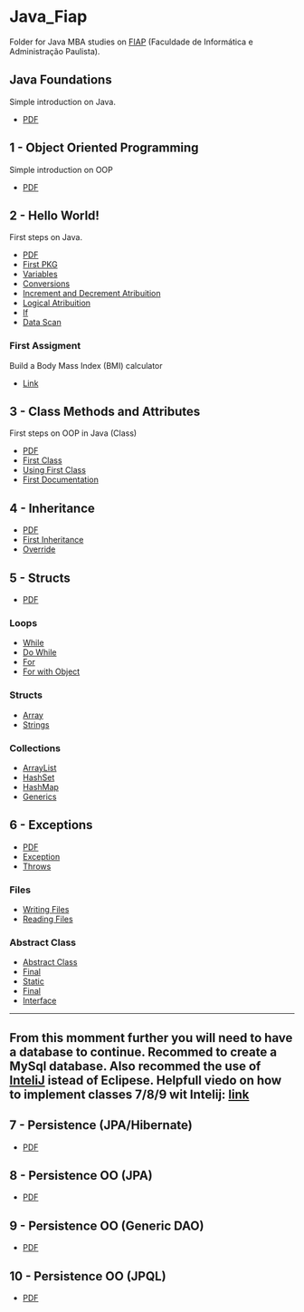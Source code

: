 # Java_Fiap
Folder for Java MBA studies on [FIAP](https://www.googleadservices.com/pagead/aclk?sa=L&ai=DChcSEwiA5ImElNn4AhX1RUgAHfXFDH4YABAAGgJjZQ&ae=2&ohost=www.google.com&cid=CAASJeRo-hpJyI09zbY6wuyJKr5BSyJH0W2SF9QkDxpMXMrwRNJBZ_Q&sig=AOD64_01bx1ajP9jO2R_5zbc1zzD1aWA2w&q&adurl&ved=2ahUKEwixq4SElNn4AhX9BbkGHRrMC6cQ0Qx6BAgCEAE&nis=8&dct=1) (Faculdade de Informática e Administração Paulista).

## Java Foundations
Simple introduction on Java.
- [PDF](https://github.com/Darklabel91/Java_Fiap/blob/main/BasicJava/MBA%20SCJO%20-%20Fase%201%20-%20Capitulo%20de%20projeto_RevFinal.pdf)

## 1 - Object Oriented Programming
Simple introduction on OOP
- [PDF](https://github.com/Darklabel91/Java_Fiap/blob/main/BasicJava/1SCJO%20-%20Fundamentos%20Java%20-%20cap01%20-%20%20Orientacao%20a%20Objetos_RevFinal.pdf)

## 2 - Hello World!
First steps on Java.
- [PDF](https://github.com/Darklabel91/Java_Fiap/blob/main/BasicJava/1SCJO%20-%20Fundamentos%20Java%20-%20cap02%20-%20Hello%20World_RevFinal.pdf)
- [First PKG](https://github.com/Darklabel91/Java_Fiap/blob/main/BasicJava/firstPackege/Hello_World.java)
- [Variables](https://github.com/Darklabel91/Java_Fiap/blob/main/BasicJava/variavbles/Variables_teste.java)
- [Conversions](https://github.com/Darklabel91/Java_Fiap/blob/main/BasicJava/variavbles/Conversions.java)
- [Increment and Decrement Atribuition](https://github.com/Darklabel91/Java_Fiap/blob/main/BasicJava/operators/Operators.java)
- [Logical Atribuition](https://github.com/Darklabel91/Java_Fiap/blob/main/BasicJava/operators/LogicOperators.java)
- [If](https://github.com/Darklabel91/Java_Fiap/blob/main/BasicJava/operators/IfOperator.java)
- [Data Scan](https://github.com/Darklabel91/Java_Fiap/blob/main/BasicJava/readData/DataRead.java)
### First Assigment
Build a Body Mass Index (BMI) calculator
- [Link](https://github.com/Darklabel91/Java_Fiap/tree/main/BMI)

## 3 - Class Methods and Attributes
First steps on OOP in Java (Class)
- [PDF](https://github.com/Darklabel91/Java_Fiap/blob/main/Class/1SCJO%20-%20Fundamentos%20Java%20-%20cap03%20-%20Classes%2C%20metodos%20e%20atributos_RevFinal.pdf)
- [First Class](https://github.com/Darklabel91/Java_Fiap/blob/main/Class/objects/Account.java)
- [Using First Class](https://github.com/Darklabel91/Java_Fiap/blob/main/Class/objects/Test.java)
- [First Documentation](https://github.com/Darklabel91/Java_Fiap/tree/main/Class/doc)

## 4 - Inheritance
- [PDF](https://github.com/Darklabel91/Java_Fiap/blob/main/Inheritance/1SCJO%20-%20Fundamentos%20Java%20-%20cap04%20-%20Heranca_RevFinal.pdf)
- [First Inheritance](https://github.com/Darklabel91/Java_Fiap/blob/main/Inheritance/src/inheritance/SavingsAccount.java)
- [Override](https://github.com/Darklabel91/Java_Fiap/blob/main/Inheritance/src/inheritance/override.java)

## 5 - Structs
- [PDF](https://github.com/Darklabel91/Java_Fiap/blob/main/Structs/1SCJO%20-%20Fundamentos%20Java%20-%20cap05%20-%20Estruturas_RevFinal.pdf)

### Loops
- [While](https://github.com/Darklabel91/Java_Fiap/blob/main/Loops/src/loops/While.jav)
- [Do While](https://github.com/Darklabel91/Java_Fiap/blob/main/Structs/src/loops/DoWhile.java)
- [For](https://github.com/Darklabel91/Java_Fiap/blob/main/Structs/src/loops/For.java)
- [For with Object](https://github.com/Darklabel91/Java_Fiap/blob/main/Structs/src/array/Test.java)

### Structs
- [Array](https://github.com/Darklabel91/Java_Fiap/blob/main/Structs/src/array/array.java)
- [Strings](https://github.com/Darklabel91/Java_Fiap/blob/main/Structs/src/string/string.java)

### Collections
- [ArrayList](https://github.com/Darklabel91/Java_Fiap/blob/main/Structs/src/collections/arrayList.java)
- [HashSet](https://github.com/Darklabel91/Java_Fiap/blob/main/Structs/src/collections/hashSet.java)
- [HashMap](https://github.com/Darklabel91/Java_Fiap/blob/main/Structs/src/collections/hashMap.java)
- [Generics](https://github.com/Darklabel91/Java_Fiap/blob/main/Structs/src/collections/Generics.java)

## 6 - Exceptions
- [PDF](https://github.com/Darklabel91/Java_Fiap/blob/main/Exceptions/1SCJO%20-%20Fundamentos%20Java%20-%20cap06%20-%20Exceptions%20%2B%20Varios%20outros_RevFinal.pdf)
- [Exception](https://github.com/Darklabel91/Java_Fiap/blob/main/Exceptions/src/exceptions/exceptions.java)
- [Throws](https://github.com/Darklabel91/Java_Fiap/blob/main/Exceptions/src/exceptions/Math.java) 
### Files
- [Writing Files](https://github.com/Darklabel91/Java_Fiap/blob/main/Exceptions/src/files/CreatingFiles.java)
- [Reading Files](https://github.com/Darklabel91/Java_Fiap/blob/main/Exceptions/src/files/ReadingFiles.java)
### Abstract Class
- [Abstract Class](https://github.com/Darklabel91/Java_Fiap/blob/main/Exceptions/src/abstractClass/Account.java)
- [Final](https://github.com/Darklabel91/Java_Fiap/blob/main/Exceptions/src/finalMod/ClassB.java)
- [Static](https://github.com/Darklabel91/Java_Fiap/blob/main/Exceptions/src/staticMod/TicketGate.java)
- [Final](https://github.com/Darklabel91/Java_Fiap/blob/main/Exceptions/src/finalMod/ClassA.java)
- [Interface](https://github.com/Darklabel91/Java_Fiap/blob/main/Exceptions/src/interfaces/User.java)

-------------------------------
From this momment further you will need to have a database to continue. 
Recommed to create a MySql database.
Also recommed the use of [InteliJ](https://www.jetbrains.com/pt-br/idea/download) istead of Eclipese.
Helpfull viedo on how to implement classes 7/8/9 wit Intelij: [link](https://www.youtube.com/watch?v=QJddHc41xrM)
-------------------------------

## 7 - Persistence (JPA/Hibernate)
- [PDF](https://github.com/Darklabel91/Java_Fiap/blob/main/Persistence/1SCJO%20-%20Fundamentos%20Java%20-%20cap07%20-%20%20Persistencia%20OO%20(setup)_RevFinal.pdf) 

## 8 - Persistence OO (JPA)
- [PDF](https://github.com/Darklabel91/Java_Fiap/blob/main/Persistence/1SCJO%20-%20Fundamentos%20Java%20-%20cap08%20-%20%20Persistencia%20OO%20(JPA)_RevFinal_20210929.pdf)

## 9 - Persistence OO (Generic DAO)
- [PDF](https://github.com/Darklabel91/Java_Fiap/blob/main/Persistence/1SCJO%20-%20Fundamentos%20Java%20-%20cap09%20-%20%20Persistencia%20OO%20(Generic%20DAO)_RevFinal.pdf)

## 10 - Persistence OO (JPQL)
- [PDF](https://github.com/Darklabel91/Java_Fiap/blob/main/Persistence/1SCJO%20-%20Fundamentos%20Java%20-%20cap10%20-%20Persistencia%20OO%20(JPQL)_RevFinal.pdf)
